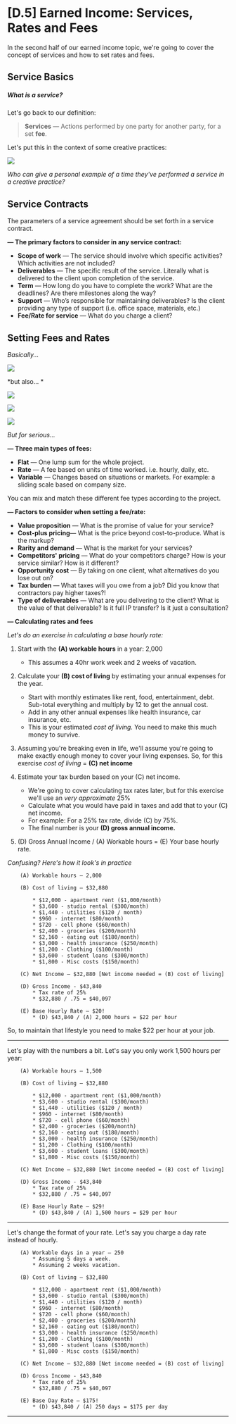 # [D.5] Earned Income: Services, Rates and Fees

In the second half of our earned income topic, we're going to cover the concept of services and how to set rates and fees. 


## Service Basics
##### What is a service? 
Let's go back to our definition: 
> **Services** — Actions performed by one party for another party, for a set **fee**.

Let's put this in the context of some creative practices: 

[![](https://github.com/Orthelious/PDCP_Spring2019/blob/master/images/d5_abstract.png)](https://www.youtube.com/watch?v=DYaq2sWTWAA)

*Who can give a personal example of a time they've performed a service in a creative practice?*

## Service Contracts
The parameters of a service agreement should be set forth in a service contract. 

**— The primary factors to consider in any service contract:*** **Scope of work** — The service should involve which specific activities? Which activities are not included?* **Deliverables** — The specific result of the service. Literally what is delivered to the client upon completion of the service.* **Term** — How long do you have to complete the work? What are the deadlines?Are there milestones along the way?* **Support** — Who’s responsible for maintaining deliverables? Is the client providing any type of support (i.e. office space, materials, etc.)* **Fee/Rate for service** — What do you charge a client?

## Setting Fees and Rates
*Basically...*

![](https://github.com/Orthelious/PDCP_Spring2019/blob/master/images/d5_goodfastcheap.png)

*but also... *

![](https://github.com/Orthelious/PDCP_Spring2019/blob/master/images/d5_whatyoulove.png)

![](https://github.com/Orthelious/PDCP_Spring2019/blob/master/images/d5_artschool.png)

![](https://github.com/Orthelious/PDCP_Spring2019/blob/master/images/d5_creativepractice.png)

*But for serious...*

**— Three main types of fees:**
* **Flat** — One lump sum for the whole project.* **Rate** — A fee based on units of time worked. i.e. hourly, daily, etc.* **Variable** — Changes based on situations or markets. For example: a slidingscale based on company size.You can mix and match these different fee types according to the project.

**— Factors to consider when setting a fee/rate:**
* **Value proposition** — What is the promise of value for your service?* **Cost-plus pricing**— What is the price beyond cost-to-produce. What is the markup?* **Rarity and demand** — What is the market for your services?* **Competitors' pricing** — What do your competitors charge? How is your servicesimilar? How is it different?* **Opportunity cost** — By taking on one client, what alternatives do you lose out on?* **Tax burden** — What taxes will you owe from a job? Did you know that contractorspay higher taxes?!* **Type of deliverables** — What are you delivering to the client? What is the value of that deliverable? Is it full IP transfer? Is it just a consultation?

**— Calculating rates and fees**

*Let's do an exercise in calculating a base hourly rate:*

1. Start with the **(A) workable hours** in a year: 2,000
	* This assumes a 40hr work week and 2 weeks of vacation.
2. Calculate your **(B) cost of living** by estimating your annual expenses for the year.
	* Start with monthly estimates like rent, food, entertainment, debt. Sub-total everything and multiply by 12 to get the annual cost. 
	* Add in any other annual expenses like health insurance, car insurance, etc. 
	* This is your estimated *cost of living.* You need to make this much money to survive. 

3. Assuming you're breaking even in life, we'll assume you're going to make exactly enough money to cover your living expenses. So, for this exercise *cost of living* = **(C) net income**

3. Estimate your tax burden based on your (C) net income. 
	* We're going to cover calculating tax rates later, but for this exercise we'll use an *very approximate* 25%
	* Calculate what you would have paid in taxes and add that to your (C) net income. 
	* For example: For a 25% tax rate, divide (C) by 75%.
	* The final number is your **(D) gross annual income.** 

5. (D) Gross Annual Income / (A) Workable hours = (E) Your base hourly rate. 

*Confusing? Here's how it look's in practice*

		(A) Workable hours — 2,000    

		(B) Cost of living — $32,880   

			* $12,000 - apartment rent ($1,000/month)
			* $3,600 - studio rental ($300/month)
			* $1,440 - utilities ($120 / month)
			* $960 - internet ($80/month)
			* $720 - cell phone ($60/month)
			* $2,400 - groceries ($200/month)
			* $2,160 - eating out ($180/month)
			* $3,000 - health insurance ($250/month)
			* $1,200 - Clothing ($100/month)
			* $3,600 - student loans ($300/month)
			* $1,800 - Misc costs ($150/month)

		(C) Net Income — $32,880 [Net income needed = (B) cost of living]	
		
		(D) Gross Income - $43,840
			* Tax rate of 25%
			* $32,880 / .75 = $40,097 

		(E) Base Hourly Rate — $20!
			* (D) $43,840 / (A) 2,000 hours = $22 per hour

			
So, to maintain that lifestyle you need to make $22 per hour at your job. 
****

Let's play with the numbers a bit. Let's say you only work 1,500 hours per year:

		(A) Workable hours — 1,500    

		(B) Cost of living — $32,880   

			* $12,000 - apartment rent ($1,000/month)
			* $3,600 - studio rental ($300/month)
			* $1,440 - utilities ($120 / month)
			* $960 - internet ($80/month)
			* $720 - cell phone ($60/month)
			* $2,400 - groceries ($200/month)
			* $2,160 - eating out ($180/month)
			* $3,000 - health insurance ($250/month)
			* $1,200 - Clothing ($100/month)
			* $3,600 - student loans ($300/month)
			* $1,800 - Misc costs ($150/month)

		(C) Net Income — $32,880 [Net income needed = (B) cost of living]	
		
		(D) Gross Income - $43,840
			* Tax rate of 25%
			* $32,880 / .75 = $40,097 

		(E) Base Hourly Rate — $29!
			* (D) $43,840 / (A) 1,500 hours = $29 per hour
		

****
Let's change the format of your rate. Let's say you charge a day rate instead of hourly. 

		(A) Workable days in a year — 250
			* Assuming 5 days a week.
			* Assuming 2 weeks vacation.    

		(B) Cost of living — $32,880   

			* $12,000 - apartment rent ($1,000/month)
			* $3,600 - studio rental ($300/month)
			* $1,440 - utilities ($120 / month)
			* $960 - internet ($80/month)
			* $720 - cell phone ($60/month)
			* $2,400 - groceries ($200/month)
			* $2,160 - eating out ($180/month)
			* $3,000 - health insurance ($250/month)
			* $1,200 - Clothing ($100/month)
			* $3,600 - student loans ($300/month)
			* $1,800 - Misc costs ($150/month)

		(C) Net Income — $32,880 [Net income needed = (B) cost of living]	
		
		(D) Gross Income - $43,840
			* Tax rate of 25%
			* $32,880 / .75 = $40,097 

		(E) Base Day Rate — $175!
			* (D) $43,840 / (A) 250 days = $175 per day


			
****
		
	
		